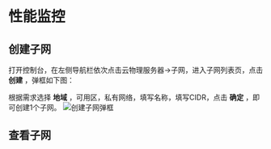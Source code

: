 # 性能监控

## 创建子网

打开控制台，在左侧导航栏依次点击云物理服务器->子网，进入子网列表页，点击 **创建** ，弹框如下图：<br/>

根据需求选择 **地域** ，可用区，私有网络，填写名称，填写CIDR，点击 **确定** ，即可创建1个子网。
![创建子网弹框](https://github.com/jdcloudcom/cn/blob/cn-cloud-physical-server-latest/image/Hyper-Converged-IDC/Cloud-Physical-Server/CPS-VPC-031.png)

## 查看子网
